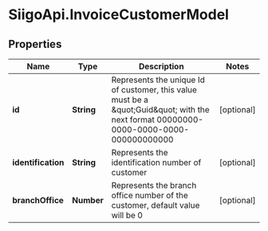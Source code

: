 # SiigoApi.InvoiceCustomerModel

## Properties

Name | Type | Description | Notes
------------ | ------------- | ------------- | -------------
**id** | **String** | Represents the unique Id of customer, this value must be a \&quot;Guid\&quot;  with the next format 00000000-0000-0000-0000-000000000000 | [optional] 
**identification** | **String** | Represents the identification number of customer | [optional] 
**branchOffice** | **Number** | Represents the branch office number of the customer, default value will be 0 | [optional] 


